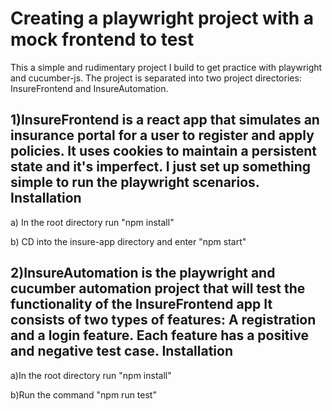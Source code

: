 # Creating a playwright project with a mock frontend to test
This a simple and rudimentary project I build to get practice with playwright and cucumber-js. The project is
separated into two project directories: InsureFrontend and InsureAutomation.

1)InsureFrontend is a react app that simulates an insurance portal for a user to register and apply policies. It uses cookies to maintain a persistent state and it's imperfect. I just set up something simple to run the playwright scenarios.
   Installation
   ------------
   a) In the root directory run "npm install"

   b) CD into the insure-app directory and enter "npm start"

2)InsureAutomation is the playwright and cucumber automation project that will test the functionality of the InsureFrontend app It consists of two types of features: A registration and a login feature. Each feature has a positive and negative test case. 
  Installation
  ------------
  a)In the root directory run "npm install"

  b)Run the command "npm run test"
